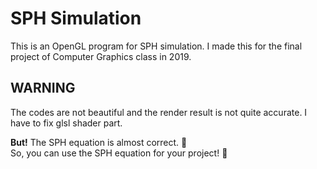 # SPH Simulation
This is an OpenGL program for SPH simulation. I made this for the final project of Computer Graphics class in 2019.

## WARNING
The codes are not beautiful and the render result is not quite accurate.
I have to fix glsl shader part.

**But!** The SPH equation is almost correct. 🍔<br>
So, you can use the SPH equation for your project! 🥩
